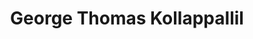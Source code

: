 ---
title: "George Thomas Kollappallil"
url: /kottamuri-ettumanoor/george-thomas-kollappallil/
shop: shop
---